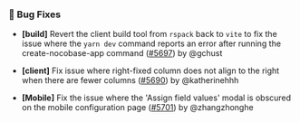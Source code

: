 ### 🐛 Bug Fixes

- **[build]** Revert the client build tool from `rspack` back to `vite` to fix the issue where the `yarn dev` command reports an error after running the create-nocobase-app command ([#5697](https://github.com/nocobase/nocobase/pull/5697)) by @gchust

- **[client]** Fix  issue where right-fixed column does not align to the right when there are fewer columns ([#5690](https://github.com/nocobase/nocobase/pull/5690)) by @katherinehhh

- **[Mobile]** Fix the issue where the 'Assign field values' modal is obscured on the mobile configuration page ([#5701](https://github.com/nocobase/nocobase/pull/5701)) by @zhangzhonghe

